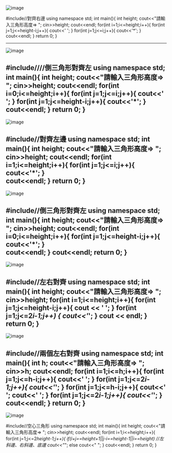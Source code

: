 ![image](https://github.com/user-attachments/assets/54aa0d46-1218-4528-849e-8919be9994b7)

#include<iostream>//對齊右邊 
using namespace std;
int main(){
	int height;
	cout<<"請輸入三角形高度=> ";
     cin>>height;
     cout<<endl;
	for(int i=1;i<=height;i++){
		for(int j=1;j<=height-i;j++){
			cout<<' ';
		}
		for(int j=1;j<=i;j++){
			cout<<'*';
		}
		cout<<endl;
	} 
	return 0;
}

----------------------------------------------------------
![image](https://github.com/user-attachments/assets/8cfd3aa4-cfb7-4bc6-bc12-341c00bbcc55)

#include<iostream>////倒三角形對齊左
using namespace std;
int main(){
	int height;
	cout<<"請輸入三角形高度=> ";
  cin>>height;
  cout<<endl;
	for(int i=0;i<=height;i++){
		for(int j=1;j<=i;j++){
			cout<<' ';
		} 
		for(int j=1;j<=height-i;j++){
			cout<<'*';
		}		
		cout<<endl;
	} 
	return 0;
}
--------------------------------------------------------------
![image](https://github.com/user-attachments/assets/252465d6-8a2e-4cc4-b8c7-f5f4de7a0902)

#include<iostream>//對齊左邊 
using namespace std;
int main(){
	int height;
	cout<<"請輸入三角形高度=> ";
  cin>>height;
  cout<<endl;
	for(int i=1;i<=height;i++){
		for(int j=1;j<=i;j++){
			cout<<'*';
		}		
		cout<<endl;
	} 
	return 0;
}
--------------------------------------------------------------
![image](https://github.com/user-attachments/assets/03380a32-8b19-442b-951e-21dc28647bc1)

#include<iostream>//倒三角形對齊左 
using namespace std;
int main(){
	int height;
	cout<<"請輸入三角形高度=> ";
  cin>>height;
  cout<<endl;
	for(int i=0;i<=height;i++){
		for(int j=1;j<=height-i;j++){
			cout<<'*';
		}		
		cout<<endl;
	} 
	cout<<endl;
	return 0;
}
--------------------------------------------------------------
![image](https://github.com/user-attachments/assets/a4abb899-0b6c-461b-94d1-5ea28c483198)

#include<iostream>//左右對齊 
using namespace std;
int main(){
	int height;
	cout<<"請輸入三角形高度=> ";
  cin>>height;
	for(int i=1;i<=height;i++){
	    for(int j=1;j<=height-i;j++){
		    cout << ' ';
        }
        for(int j=1;j<=2*i-1;j++) {
            cout<<'*';
        }
        cout << endl;
    } 
	return 0;
}
--------------------------------------------------------------
![image](https://github.com/user-attachments/assets/1fdc1cd9-0ceb-49d0-b6c5-1005f2ccf164)

#include<iostream>//兩個左右對齊 
using namespace std;
int main(){
	int h;
	cout<<"請輸入三角形高度=> ";
  cin>>h;
  cout<<endl;
	for(int i=1;i<=h;i++){
		for(int j=1;j<=h-i;j++){
			cout<<' ';
		}
		for(int j=1;j<=2*i-1;j++){
			cout<<'*';
		}
		for(int j=1;j<=h-i;j++){
			cout<<' ';
			cout<<' ';
		}
		for(int j=1;j<=2*i-1;j++){
			cout<<'*';
		}
		cout<<endl;
	} 
	return 0;
}
-----------------------------------------------------------
![image](https://github.com/user-attachments/assets/d003dcbb-6adb-41f4-b13e-59aaa79029ab)

#include<iostream>//空心三角形 
using namespace std;
int main(){
	int height;
	cout<<"請輸入三角形高度=> ";
    cin>>height;
    cout<<endl;
	for(int i=1;i<=height;i++){
		for(int j=1;j<=2*height-1;j++){
			if(i+j==height+1||j-i==height-1||i==height) //左斜邊、右斜邊、底邊 
			   cout<<"*";
			else
			   cout<<" ";
		}
		cout<<endl;
	}
	return 0;
}





